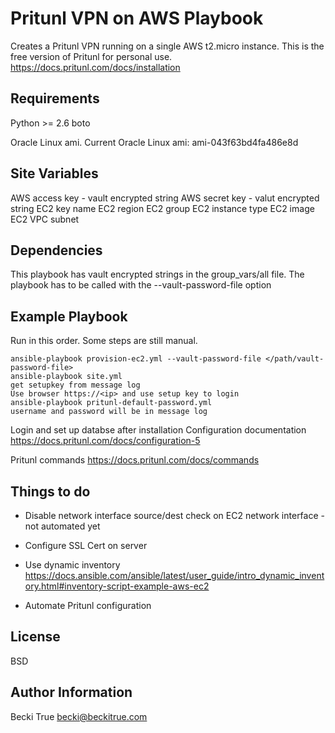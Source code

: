 Pritunl VPN on AWS Playbook
=========

Creates a Pritunl VPN running on a single AWS t2.micro instance. This is the free version of Pritunl for personal use.
https://docs.pritunl.com/docs/installation

Requirements
------------    

Python >= 2.6
boto

Oracle Linux ami. Current Oracle Linux ami: ami-043f63bd4fa486e8d

Site Variables
--------------

AWS access key - vault encrypted string
AWS secret key - valut encrypted string
EC2 key name
EC2 region
EC2 group
EC2 instance type
EC2 image
EC2 VPC subnet

Dependencies
------------

This playbook has vault encrypted strings in the group_vars/all file. The playbook has to be called with the --vault-password-file option

Example Playbook
----------------

Run in this order. Some steps are still manual.

    ansible-playbook provision-ec2.yml --vault-password-file </path/vault-password-file>
    ansible-playbook site.yml 
    get setupkey from message log
    Use browser https://<ip> and use setup key to login
    ansible-playbook pritunl-default-password.yml
    username and password will be in message log

Login and set up databse after installation
Configuration documentation 
https://docs.pritunl.com/docs/configuration-5

Pritunl commands 
https://docs.pritunl.com/docs/commands


Things to do
----------------
* Disable network interface source/dest check on EC2 network interface - not automated yet

* Configure SSL Cert on server

* Use dynamic inventory
https://docs.ansible.com/ansible/latest/user_guide/intro_dynamic_inventory.html#inventory-script-example-aws-ec2
* Automate Pritunl configuration

License
-------

BSD

Author Information
------------------

Becki True
becki@beckitrue.com
